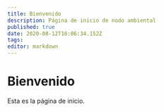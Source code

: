 ```yaml
---
title: Bienvenido
description: Página de inicio de nodo ambiental
published: true
date: 2020-08-12T16:06:34.152Z
tags: 
editor: markdown
---
```


# Bienvenido

Esta es la página de inicio.